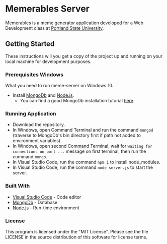 # Memerables Server

Memerables is a meme generator application developed for a Web Development class at [Portland State University](https://www.pdx.edu/).

## Getting Started

These instructions will you get a copy of the project up and running on your local machine for development purposes.

### Prerequisites Windows

What you need to run meme-server on Windows 10.

- Install [MongoDb](https://www.mongodb.com/download-center/community) and [Node.js](https://nodejs.org/en/). 
  - You can find a good MongoDb installation tutorial [here](https://www.youtube.com/watch?v=FwMwO8pXfq0&t=662s).

### Running Application

- Download the repository.
- In Windows, open Command Terminal and run the command `mongod` (traverse to MongoDb's bin directory first if path not added to environment variables).
- In Windows, open second Command Terminal, wait for `waiting for connections on port ...` message on first terminal, then run the command `mongo`.
- In Visual Studio Code, run the command `npm i` to install node_modules.
- In Visual Studio Code, run the command `node server.js` to start the server.

### Built With

- [Visual Studio Code](https://code.visualstudio.com) - Code editor
- [MongoDb](https://www.mongodb.com/download-center/community) - Database
- [Node.js](https://nodejs.org/en/) - Run-time environment

### License

This program is licensed under the "MIT License". Please see the file LICENSE in the source distribution of this software for license terms.